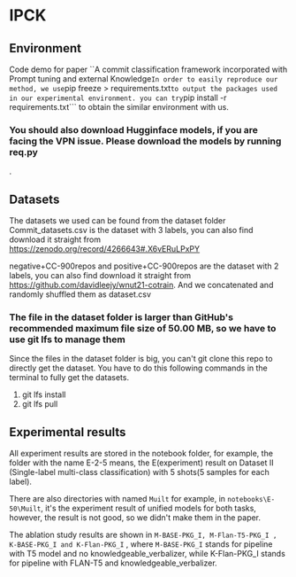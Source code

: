 # IPCK

## Environment
Code demo for paper ``A commit classification framework incorporated with Prompt tuning and external Knowledge```
In order to easily reproduce our method, we use ```pip freeze > requirements.txt``` to output the packages used in our experimental environment.
you can try ```pip install -r requirements.txt``` to obtain the similar environment with us.

### You should also download Hugginface models, if you are facing the VPN issue. Please download the models by running req.py
. 
## Datasets
The datasets we used can be found from the dataset folder 
Commit_datasets.csv is the dataset with 3 labels, you can also find download it straight from https://zenodo.org/record/4266643#.X6vERuLPxPY

negative+CC-900repos and positive+CC-900repos are the dataset with 2 labels, you can also find download it straight from https://github.com/davidleejy/wnut21-cotrain. And we concatenated and randomly shuffled them as dataset.csv 

### The file in the dataset folder is larger than GitHub's recommended maximum file size of 50.00 MB, so we have to use git lfs to manage them
Since the files in the dataset folder is big, you can't git clone this repo to directly get the dataset. You have to do this following commands in the terminal to fully get the datasets.
1. git lfs install
2. git lfs pull

## Experimental results
All experiment results are stored in the notebook folder, for example, the folder with the name E-2-5 means, the E(experiment) result on Dataset II (Single-label multi-class classification) with 5 shots(5 samples for each label). 

There are also directories with named ```Muilt``` for example, in ```notebooks\E-50\Muilt```, it's the experiment result of unified models for both tasks, however, the result is not good, so we didn't make them in the paper.

The ablation study results are shown in  ```M-BASE-PKG_I, M-Flan-T5-PKG_I , K-BASE-PKG_I and K-Flan-PKG_I``` , where  ```M-BASE-PKG_I``` stands for pipeline with T5 model and no knowledgeable_verbalizer, while K-Flan-PKG_I stands for pipeline with FLAN-T5 and knowledgeable_verbalizer.
 

